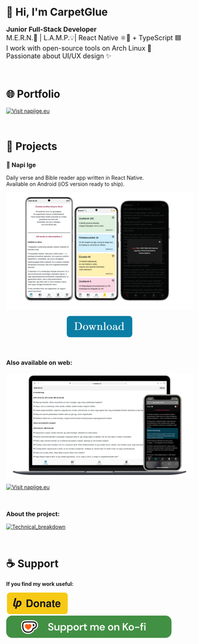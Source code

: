 # 👋 Hi, I'm CarpetGlue

<p style="font-size: 18px;">
<strong>Junior Full-Stack Developer</strong><br>
M.E.R.N.🍃 | L.A.M.P.💡| React Native ⚛️📱 + TypeScript 🟦<br>
I work with open-source tools on Arch Linux 🐧<br>
Passionate about UI/UX design ✨
</p>
<br>

# 🌐 Portfolio

[![Visit napiige.eu](https://img.shields.io/badge/Visit-carpetglue.cc-429044?style=for-the-badge&logo=globe&logoColor=white)](https://carpetglue.cc)

<br>

# 🚀 Projects

### 📖 Napi Ige

Daily verse and Bible reader app written in React Native.  
Available on Android (iOS version ready to ship).

![App screenshot](./assets/screenshots_mobile.png)
<p align="center">
  <a href="https://drive.usercontent.google.com/download?id=1O9nYgAAr357lpOA8yhUqS8BdKTNWP5Yj&export=download&authuser=0&confirm=t&uuid=6d272573-043d-4b7b-8583-a33e7894176b&at=ALoNOgk-OSDAb8q4sbcp2wg_ctjd%3A1748462027696">
    <img src="./assets/Download_Badge.svg" height="60" />
  </a>


  <!--<a href="https://play.google.com/store/apps/details?id=eu.napiige.dailyverse">
    <img src="./assets/google-play-badge.svg" height="60" style="margin-right: 15px;" />
  </a>-->
  <!--<a href="https://play.google.com/store/apps/details?id=eu.napiige.dailyverse">
    <img src="./assets/App_Store_Badge.svg" height="60" />
  </a>-->
</p>


<br>

### Also available on web:

![Web screenshot](./assets/screenshot_web.png)
 
[![Visit napiige.eu](https://img.shields.io/badge/Visit-napiige.eu-0a7ea4?style=for-the-badge&logo=globe&logoColor=white)](https://napiige.eu)

<br>

### About the project:  

[![Technical_breakdown](https://img.shields.io/badge/🛠️_Technical_breakdown-429044?style=for-the-badge)](https://carpetglue.gitlab.io/dailyverse-bts)



<br>

# ☕ Support

**If you find my work useful:**  

[![LiberaPay](./assets/liberapay_button.svg)](https://liberapay.com/CarpetGlue)  
[![Ko-fi](./assets/githubbutton_sm_custom.svg)](https://ko-fi.com/carpetglue)
